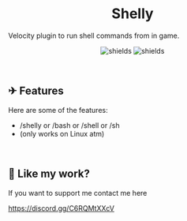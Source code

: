 <h1 align="center" id="title">Shelly</h1>

<p id="description">Velocity plugin to run shell commands from in game.</p>

<p align="center"><img src="https://img.shields.io/discord/992429435687018588?label=Discord" alt="shields"> <img src="https://img.shields.io/github/license/LightningReflex/Rerouted" alt="shields"></p>
<p>&nbsp;</p>

<h2>✈ Features</h2>

Here are some of the features:

* /shelly or /bash or /shell or /sh
* (only works on Linux atm)
<p>&nbsp;</p>

<h2>💖 Like my work?</h2>

If you want to support me contact me here<p>https://discord.gg/C6RQMtXXcV</p>
